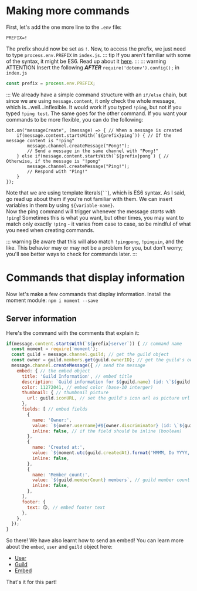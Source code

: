# Making more commands
First, let's add the one more line to the `.env` file:
```
PREFIX=!
```
The prefix should now be set as `!`. Now, to access the prefix, we just need to type `process.env.PREFIX` in `index.js`.
::: tip
If you aren't familiar with some of the syntax, it might be ES6. Read up about it [here](https://www.w3schools.com/js/js_es6.asp).
:::
::: warning ATTENTION
Insert the following ***AFTER*** `require('dotenv').config();` in `index.js`
```js
const prefix = process.env.PREFIX;
```
:::
We already have a simple command structure with an `if/else` chain, but since we are using `message.content`, it only check the whole message, which is...well...inflexible. It would work if you typed `!ping`, but not if you typed `!ping test`. The same goes for the other command. If you want your commands to be more flexible, you can do the following:
```js{2-8}
bot.on("messageCreate", (message) => { // When a message is created
    if(message.content.startsWith(`${prefix}ping`)) { // If the message content is "!ping"
        message.channel.createMessage("Pong!");
        // Send a message in the same channel with "Pong!"
    } else if(message.content.startsWith(`${prefix}pong`) { // Otherwise, if the message is "!pong"
        message.channel.createMessage("Ping!");
        // Respond with "Ping!"
    }
});

```

Note that we are using template literals(<code>``</code>), which is ES6 syntax. As I said, go read up about them if you're not familiar with them. We can insert variables in them by using `${variable-name}`. <br>
Now the ping command will trigger whenever the message *starts with* `!ping`! Sometimes this is what you want, but other times, you may want to match only exactly `!ping` - it varies from case to case, so be mindful of what you need when creating commands.

::: warning
Be aware that this will also match `!pingpong`, `!pinguin`, and the like. This behavior may or may not be a problem for you, but don't worry; you'll see better ways to check for commands later.
:::

# Commands that display information

Now let's make a few commands that display information. Install the moment module: `npm i moment --save`
## Server information
Here's the command with the comments that explain it:
```js
if(message.content.startsWith(`${prefix}server`)) { // command name
  const moment = require('moment');
  const guild = message.channel.guild; // get the guild object
  const owner = guild.members.get(guild.ownerID); // get the guild's owner (object)
  message.channel.createMessage({ // send the message
    embed: { // the embed object
      title: 'Guild Information', // embed title
      description: `Guild information for ${guild.name} (id: \`${guild.id}\`)`, // embed description
      color: 11272041, // embed color (base-10 interger)
      thumbnail: { // thumbnail picture
        url: guild.iconURL, // set the guild's icon url as picture url
      },
      fields: [ // embed fields
        {
          name: 'Owner:',
          value: `${owner.username}#${owner.discriminator} (id: \`${guild.ownerID}\`)`, // owner/user information
          inline: false, // if the field should be inline (boolean)
        },
        {
          name: 'Created at:',
          value: `${moment.utc(guild.createdAt).format('MMMM, Do YYYY, h:mm:ss a')}`, // time the guild was created at, displayed as UTC time
          inline: false,
        },
        {
          name: 'Member count:',
          value: `${guild.memberCount} members`, // guild member count
          inline: false,
        },
      ],
      footer: {
        text: 😏, // embed footer text
      },
    },
  });
}
```
So there! We have also learnt how to send an embed!
You can learn more about the `embed`, `user` and `guild` object here:
- [User](https://abal.moe/Eris/docs/User)
- [Guild](https://abal.moe/Eris/docs/Guild)
- [Embed](https://discord.com/developers/docs/resources/channel#embed-object)

That's it for this part!
